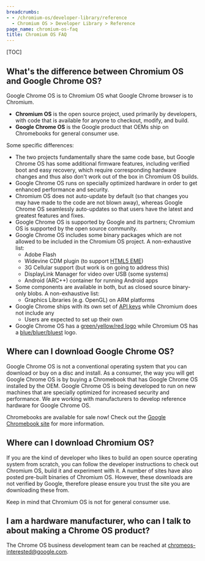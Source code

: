 ```yaml
---
breadcrumbs:
- - /chromium-os/developer-library/reference
  - Chromium OS > Developer Library > Reference
page_name: chromium-os-faq
title: Chromium OS FAQ
---
```


[TOC]

## What's the difference between Chromium OS and Google Chrome OS?

Google Chrome OS is to Chromium OS what Google Chrome browser is to Chromium.

*   **Chromium OS** is the open source project, used primarily by
            developers, with code that is available for anyone to checkout,
            modify, and build.
*   **Google Chrome OS** is the Google product that OEMs ship on
            Chromebooks for general consumer use.

Some specific differences:

*   The two projects fundamentally share the same code base, but Google
            Chrome OS has some additional firmware features, including verified
            boot and easy recovery, which require corresponding hardware changes
            and thus also don't work out of the box in Chromium OS builds.
*   Google Chrome OS runs on specially optimized hardware in order to
            get enhanced performance and security.
*   Chromium OS does not auto-update by default (so that changes you may
            have made to the code are not blown away), whereas Google Chrome OS
            seamlessly auto-updates so that users have the latest and greatest
            features and fixes.
*   Google Chrome OS is supported by Google and its partners; Chromium
            OS is supported by the open source community.
*   Google Chrome OS includes some binary packages which are not allowed
            to be included in the Chromium OS project. A non-exhaustive list:
    *   Adobe Flash
    *   Widevine CDM plugin (to support [HTML5
                EME](https://w3c.github.io/encrypted-media/))
    *   3G Cellular support (but work is on going to address this)
    *   DisplayLink Manager for video over USB (some systems)
    *   Android (ARC++) container for running Android apps
*   Some components are available in both, but as closed source
            binary-only blobs. A non-exhaustive list:
    *   Graphics Libraries (e.g. OpenGL) on ARM platforms
*   Google Chrome ships with its own set of [API
            keys](http://www.chromium.org/developers/how-tos/api-keys) while
            Chromium does not include any
    *   Users are expected to set up their own
*   Google Chrome OS has a [green/yellow/red
            logo](https://www.google.com/intl/en/images/logos/chrome_logo.gif)
            while Chromium OS has a [blue/bluer/bluest](/config/customLogo.gif)
            logo.

## Where can I download Google Chrome OS?

Google Chrome OS is not a conventional operating system that you can download or
buy on a disc and install. As a consumer, the way you will get Google Chrome OS
is by buying a Chromebook that has Google Chrome OS installed by the OEM. Google
Chrome OS is being developed to run on new machines that are specially optimized
for increased security and performance. We are working with manufacturers to
develop reference hardware for Google Chrome OS.

Chromebooks are available for sale now! Check out the [Google Chromebook
site](http://www.google.com/chromebook/) for more information.

## Where can I download Chromium OS?

If you are the kind of developer who likes to build an open source operating
system from scratch, you can follow the developer instructions to check out
Chromium OS, build it and experiment with it. A number of sites have also posted
pre-built binaries of Chromium OS. However, these downloads are not verified by
Google, therefore please ensure you trust the site you are downloading these
from.

Keep in mind that Chromium OS is not for general consumer use.

## I am a hardware manufacturer, who can I talk to about making a Chrome OS product?

The Chrome OS business development team can be reached at
[chromeos-interested@google.com](mailto:chromeos-interested@google.com).
